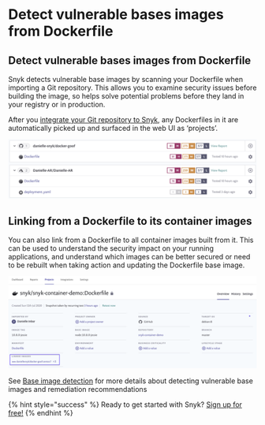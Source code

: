 # Detect vulnerable bases images from Dockerfile

## Detect vulnerable bases images from Dockerfile

Snyk detects vulnerable base images by scanning your Dockerfile when importing a Git repository. This allows you to examine security issues before building the image, so helps solve potential problems before they land in your registry or in production.

After you [integrate your Git repository to Snyk](https://support.snyk.io/hc/en-us/sections/360001138098-Git-repository-SCM-integrations), any Dockerfiles in it are automatically picked up and surfaced in the web UI as ‘projects’.

![](../../.gitbook/assets/mceclip0-5-.png)

## Linking from a Dockerfile to its container images

You can also link from a Dockerfile to all container images built from it. This can be used to understand the security impact on your running applications, and understand which images can be better secured or need to be rebuilt when taking action and updating the Dockerfile base image.

![](../../.gitbook/assets/mceclip3.png)

See [Base image detection](https://snyk.gitbook.io/user-docs/snyk-container/getting-around-the-snyk-container-ui/base-image-detection) for more details about detecting vulnerable base images and remediation recommendations

{% hint style="success" %}
Ready to get started with Snyk? [Sign up for free!](https://snyk.io/login?cta=sign-up&loc=footer&page=support_docs_page)
{% endhint %}

